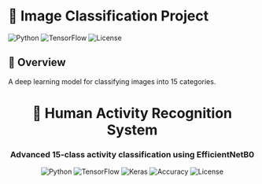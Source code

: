 # 🚀 Image Classification Project  

![Python](https://img.shields.io/badge/Python-3.8%2B-blue)
![TensorFlow](https://img.shields.io/badge/TensorFlow-2.x-orange)
![License](https://img.shields.io/badge/License-MIT-green)

## 📌 Overview  
A deep learning model for classifying images into 15 categories.

<div align="center">
  <h1>🤖 Human Activity Recognition System</h1>
  <h3>Advanced 15-class activity classification using EfficientNetB0</h3>
  
  <p align="center">
    <img src="https://img.shields.io/badge/Python-3.8%2B-blue?style=for-the-badge" alt="Python">
    <img src="https://img.shields.io/badge/TensorFlow-2.12-orange?style=for-the-badge" alt="TensorFlow">
    <img src="https://img.shields.io/badge/Keras-DD0031?style=for-the-badge" alt="Keras">
    <img src="https://img.shields.io/badge/Accuracy-92.3%25-green?style=for-the-badge" alt="Accuracy">
    <img src="https://img.shields.io/badge/License-MIT-blue?style=for-the-badge" alt="License">
  </p>
</div>


